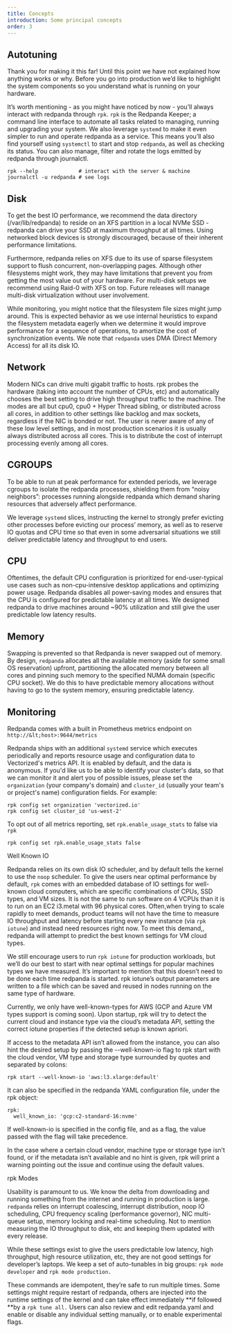 ```yaml
---
title: Concepts
introduction: Some principal concepts
order: 3
---
```


## Autotuning
<a name="Autotuning"></a>
Thank you for making it this far! Until this point we have not explained how anything works or why. Before you go into production we’d like to highlight the system components so you understand what is running on your hardware.

It’s worth mentioning - as you might have noticed by now - you’ll always interact with redpanda through `rpk`. `rpk` is the Redpanda Keeper; a command line interface to automate all tasks related to managing, running and upgrading your system. We also leverage `systemd` to make it even simpler to run and operate redpanda as a service. This means you’ll also find yourself using `systemctl` to start and stop `redpanda`, as well as checking its status. You can also manage, filter and rotate the logs emitted by redpanda through journalctl.

```
rpk --help             # interact with the server & machine
journalctl -u redpanda # see logs
```



## Disk
<a name="Disk"></a>
To get the best IO performance, we recommend the data directory (/var/lib/redpanda) to reside on an XFS partition in a local NVMe SSD - redpanda can drive your SSD at maximum throughput at all times. Using networked block devices is strongly discouraged, because of their inherent performance limitations.

Furthermore, redpanda relies on XFS due to its use of sparse filesystem support to flush concurrent, non-overlapping pages. Although other filesystems might work, they may have limitations that prevent you from getting the most value out of your hardware. For multi-disk setups we recommend using Raid-0 with XFS on top. Future releases will manage multi-disk virtualization without user involvement.

While monitoring, you might notice that the filesystem file sizes might jump around. This is expected behavior as we use internal heuristics to expand the filesystem metadata eagerly when we determine it would improve performance for a sequence of operations, to amortize the cost of synchronization events. We note that `redpanda` uses DMA (Direct Memory Access) for all its disk IO.


## Network
<a name="Network"></a>
Modern NICs can drive multi gigabit traffic to hosts. rpk probes the hardware (taking into account the number of CPUs, etc) and automatically chooses the best setting to drive high throughput traffic to the machine. The modes are all but cpu0,  cpu0 + Hyper Thread sibling, or distributed across all cores, in addition to other settings like backlog and max sockets, regardless if the NIC is bonded or not. The user is never aware of any of these low level settings, and in most production scenarios it is usually always distributed across all cores. This is to distribute the cost of interrupt processing evenly among all cores.


## CGROUPS
<a name="CGROUPS"></a>
To be able to run at peak performance for extended periods, we leverage cgroups to isolate the redpanda processes, shielding them from “noisy neighbors”: processes running alongside redpanda which demand sharing resources that adversely affect performance. 

We leverage `systemd` slices, instructing the kernel to strongly prefer evicting other processes before evicting our process’ memory, as well as to reserve IO quotas and CPU time so that even in some adversarial situations we still deliver predictable latency and throughput to end users. 


## CPU
<a name="CPU"></a>
Oftentimes, the default CPU configuration is prioritized for end-user-typical use cases such as non-cpu-intensive desktop applications and optimizing power usage. Redpanda disables all power-saving modes and ensures that the CPU is configured for predictable latency at all times. We designed redpanda to drive machines around ~90% utilization and still give the user predictable low latency results. 


## Memory
<a name="Memory"></a>
Swapping is prevented so that Redpanda is never swapped out of memory. By design, `redpanda` allocates all the available memory (aside for some small OS reservation) upfront, partitioning the allocated memory between all cores and pinning such memory to the specified NUMA domain (specific CPU socket). We do this to have predictable memory allocations without having to go to the system memory, ensuring predictable latency. 


## Monitoring 
<a name="Monitoring"></a>
Redpanda comes with a built in Prometheus metrics endpoint on `http://&lt;host>:9644/metrics`

Redpanda ships with an additional `systemd` service which executes periodically and reports resource usage and configuration data to Vectorized's metrics API. It is enabled by default, and the data is anonymous. If you'd like us to be able to identify your cluster's data, so that we can monitor it and alert you of possible issues, please set the `organization` (your company's domain) and `cluster_id` (usually your team's or project's name) configuration fields. For example:


```
rpk config set organization 'vectorized.io'
rpk config set cluster_id 'us-west-2'
```


To opt out of all metrics reporting, set `rpk.enable_usage_stats` to false via `rpk`


```
rpk config set rpk.enable_usage_stats false
```


Well Known IO

Redpanda relies on its own disk IO scheduler, and by default tells the kernel to use the `noop` scheduler. To give the users near optimal performance by default, `rpk` comes with an embedded database of IO settings for well-known cloud computers, which are specific combinations of CPUs, SSD types, and VM sizes. It is not the same to run software on 4 VCPUs than it is to run on an EC2 i3.metal with 96 physical cores. Often,when trying to scale rapidly to meet demands, product teams will not have the time to measure IO throughput and latency before starting every new instance (via `rpk iotune`) and instead need resources right now. To meet this demand,, redpanda will attempt to predict the best known settings for VM cloud types.

We still encourage users to run `rpk iotune` for production workloads, but we’ll do our best to start with near optimal settings for popular machines types we have measured. It’s important to mention that this doesn’t need to be done each time redpanda is started. rpk iotune’s output parameters are written to a file which can be saved and reused in nodes running on the same type of hardware.

Currently, we only have well-known-types for AWS (GCP and Azure VM types support is coming soon). Upon startup, rpk will try to detect the current cloud and instance type via the cloud’s metadata API, setting the correct iotune properties if the detected setup is known apriori.

If access to the metadata API isn’t allowed from the instance, you can also hint the desired setup by passing the --well-known-io flag to rpk start with the cloud vendor, VM type and storage type surrounded by quotes and separated by colons:


```
rpk start --well-known-io 'aws:l3.xlarge:default'
```


It can also be specified in the redpanda YAML configuration file, under the rpk object:


```
rpk:
  well_known_io: 'gcp:c2-standard-16:nvme'
```


If well-known-io is specified in the config file, and as a flag, the value passed with the flag will take precedence.

In the case where a certain cloud vendor, machine type or storage type isn’t found, or if the metadata isn’t available and no hint is given, rpk will print a warning pointing out the issue and continue using the default values.

rpk Modes

Usability is paramount to us. We know the delta from downloading and running something from the internet and running in production is large.  `redpanda` relies on interrupt coalescing, interrupt distribution, noop IO scheduling, CPU frequency scaling (performance governor), NIC multi-queue setup, memory locking and real-time scheduling. Not to mention measuring the IO throughput to disk, etc and keeping them updated with every release. 

While these settings exist to give the users predictable low latency, high throughput, high resource utilization, etc, they are not good settings for developer’s laptops. We keep a set of auto-tunables in big groups: `rpk mode developer` and `rpk mode production.`

These commands are idempotent, they’re safe to run multiple times. Some settings might require restart of redpanda, others are injected into the runtime settings of the kernel and can take effect immediately **if followed **by a `rpk tune all.` Users can also review and edit redpanda.yaml and enable or disable any individual setting manually, or to enable experimental flags.




<!-- Docs to Markdown version 1.0β22 -->
